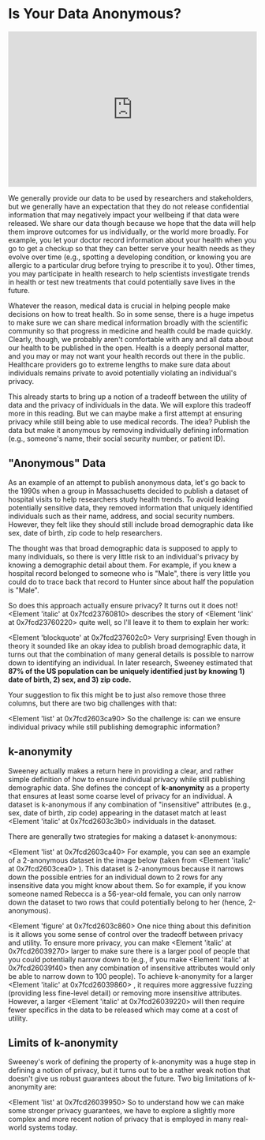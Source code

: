 # Is Your Data Anonymous?

<div style="position: relative; padding-bottom: 62.5%; height: 0;">
    <iframe src="https://www.loom.com/share/8e3fc6cffe2741bab99f788dfe32692e?sharedAppSource=personal_library" frameborder="0" webkitallowfullscreen mozallowfullscreen allowfullscreen style="position: absolute; top: 0; left: 0; width: 100%; height: 100%;"></iframe>
</div>

We generally provide our data to be used by researchers and stakeholders, but we generally have an expectation that they do not release confidential information that may negatively impact your wellbeing if that data were released. We share our data though because we hope that the data will help them improve outcomes for us individually, or the world more broadly. For example, you let your doctor record information about your health when you go to get a checkup so that they can better serve your health needs as they evolve over time (e.g., spotting a developing condition, or knowing you are allergic to a particular drug before trying to prescribe it to you). Other times, you may participate in health research to help scientists investigate trends in health or test new treatments that could potentially save lives in the future.

Whatever the reason, medical data is crucial in helping people make decisions on how to treat health. So in some sense, there is a huge impetus to make sure we can share medical information broadly with the scientific community so that progress in medicine and health could be made quickly. Clearly, though, we probably aren't comfortable with any and all data about our health to be published in the open. Health is a deeply personal matter, and you may or may not want your health records out there in the public. Healthcare providers go to extreme lengths to make sure data about individuals remains private to avoid potentially violating an individual's privacy.

This already starts to bring up a notion of a tradeoff between the utility of data and the privacy of individuals in the data. We will explore this tradeoff more in this reading. But we can maybe make a first attempt at ensuring privacy while still being able to use medical records. The idea? Publish the data but make it anonymous by removing individually defining information (e.g., someone's name, their social security number, or patient ID).

## "Anonymous" Data

As an example of an attempt to publish anonymous data, let's go back to the 1990s when a group in Massachusetts decided to publish a dataset of hospital visits to help researchers study health trends. To avoid leaking potentially sensitive data, they removed information that uniquely identified individuals such as their name, address, and social security numbers. However, they felt like they should still include broad demographic data like sex, date of birth, zip code to help researchers.

The thought was that broad demographic data is supposed to apply to many individuals, so there is very little risk to an individual's privacy by knowing a demographic detail about them. For example, if you knew a hospital record belonged to someone who is "Male", there is very little you could do to trace back that record to Hunter since about half the population is "Male".

So does this approach actually ensure privacy? It turns out it does not!
<Element 'italic' at 0x7fcd23760810>
describes the story of
<Element 'link' at 0x7fcd23760220>
quite well, so I'll leave it to them to explain her work:

<Element 'blockquote' at 0x7fcd237602c0>
Very surprising! Even though in theory it sounded like an okay idea to publish broad demographic data, it turns out that the combination of many general details is possible to narrow down to identifying an individual. In later research, Sweeney estimated that
**87% of the US population can be uniquely identified just by knowing 1) date of birth, 2) sex, and 3) zip code.**


Your suggestion to fix this might be to just also remove those three columns, but there are two big challenges with that:

<Element 'list' at 0x7fcd2603ca90>
So the challenge is: can we ensure individual privacy while still publishing demographic information?

## k-anonymity

Sweeney actually makes a return here in providing a clear, and rather simple definition of how to ensure individual privacy while still publishing demographic data. She defines the concept of
**k-anonymity**
as a property that ensures at least some coarse level of privacy for an individual. A dataset is k-anonymous if any combination of "insensitive" attributes (e.g., sex, date of birth, zip code) appearing in the dataset match at least
<Element 'italic' at 0x7fcd2603c3b0>
individuals in the dataset.

There are generally two strategies for making a dataset k-anonymous:

<Element 'list' at 0x7fcd2603ca40>
For example, you can see an example of a 2-anonymous dataset in the image below (taken from
<Element 'italic' at 0x7fcd2603cea0>
). This dataset is 2-anonymous because it narrows down the possible entries for an individual down to 2 rows for any insensitive data you might know about them. So for example, if you know someone named Rebecca is a 56-year-old female, you can only narrow down the dataset to two rows that could potentially belong to her (hence, 2-anonymous).

<Element 'figure' at 0x7fcd2603c860>
One nice thing about this definition is it allows you some sense of control over the tradeoff between privacy and utility. To ensure more privacy, you can make
<Element 'italic' at 0x7fcd26039270>
larger to make sure there is a larger pool of people that you could potentially narrow down to (e.g., if you make
<Element 'italic' at 0x7fcd26039f40>
then any combination of insensitive attributes would only be able to narrow down to 100 people). To achieve k-anonymity for a larger
<Element 'italic' at 0x7fcd26039860>
, it requires more aggressive fuzzing (providing less fine-level detail) or removing more insensitive attributes. However, a larger
<Element 'italic' at 0x7fcd26039220>
will then require fewer specifics in the data to be released which may come at a cost of utility.

## Limits of k-anonymity

Sweeney's work of defining the property of k-anonymity was a huge step in defining a notion of privacy, but it turns out to be a rather weak notion that doesn't give us robust guarantees about the future. Two big limitations of k-anonymity are:

<Element 'list' at 0x7fcd26039950>
So to understand how we can make some stronger privacy guarantees, we have to explore a slightly more complex and more recent notion of privacy that is employed in many real-world systems today.

